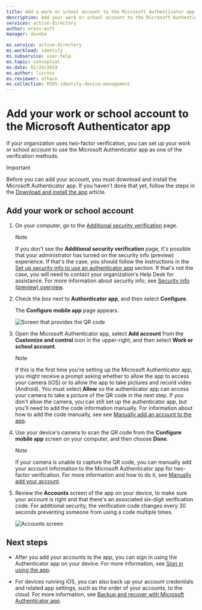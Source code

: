 ```yaml
---
title: Add a work or school account to the Microsoft Authenticator app - Azure AD
description: Add your work or school account to the Microsoft Authenticator app to verify your identity while using two-factor verification.
services: active-directory
author: eross-msft
manager: daveba

ms.service: active-directory
ms.workload: identity
ms.subservice: user-help
ms.topic: conceptual
ms.date: 01/24/2019
ms.author: lizross
ms.reviewer: olhaun
ms.collection: M365-identity-device-management
---
```


# Add your work or school account to the Microsoft Authenticator app

If your organization uses two-factor verification, you can set up your work or school account to use the Microsoft Authenticator app as one of the verification methods.

>[!Important]
>Before you can add your account, you must download and install the Microsoft Authenticator app. If you haven't done that yet, follow the steps in the [Download and install the app](user-help-auth-app-download-install.md) article.

## Add your work or school account

1. On your computer, go to the [Additional security verification](https://account.activedirectory.windowsazure.com/proofup.aspx?proofup=1) page.

    >[!Note]
    >If you don't see the **Additional security verification** page, it's possible that your administrator has turned on the security info (preview) experience. If that's the case, you should follow the instructions in the [Set up security info to use an authenticator app](security-info-setup-auth-app.md) section. If that's not the case, you will need to contact your organization's Help Desk for assistance. For more information about security info, see [Security info (preview) overview](user-help-security-info-overview.md).

2. Check the box next to **Authenticator app**, and then select **Configure**.

    The **Configure mobile app** page appears.

    ![Screen that provides the QR code](./media/user-help-auth-app-download-install/auth-app-barcode.png)

3. Open the Microsoft Authenticator app, select **Add account** from the **Customize and control** icon in the upper-right, and then select **Work or school account**.

    >[!Note]
    >If this is the first time you're setting up the Microsoft Authenticator app, you might receive a prompt asking whether to allow the app to access your camera (iOS) or to allow the app to take pictures and record video (Android). You must select **Allow** so the authenticator app can access your camera to take a picture of the QR code in the next step. If you don't allow the camera, you can still set up the authenticator app, but you'll need to add the code information manually. For information about how to add the code manually, see see [Manually add an account to the app](user-help-auth-app-add-account-manual.md).

4. Use your device's camera to scan the QR code from the **Configure mobile app** screen on your computer, and then choose **Done**.

    >[!Note]
    >If your camera is unable to capture the QR code, you can manually add your account information to the Microsoft Authenticator app for two-factor verification. For more information and how to do it, see [Manually add your account](user-help-auth-app-add-account-manual.md).

5. Review the **Accounts** screen of the app on your device, to make sure your account is right and that there's an associated six-digit verification code. For additional security, the verification code changes every 30 seconds preventing someone from using a code multiple times.

    ![Accounts screen](./media/user-help-auth-app-download-install/auth-app-accounts.png)

## Next steps

- After you add your accounts to the app, you can sign in using the Authenticator app on your device. For more information, see [Sign in using the app](user-help-auth-app-sign-in.md).

- For devices running iOS, you can also back up your account credentials and related app settings, such as the order of your accounts, to the cloud. For more information, see [Backup and recover with Microsoft Authenticator app](user-help-auth-app-backup-recovery.md).
